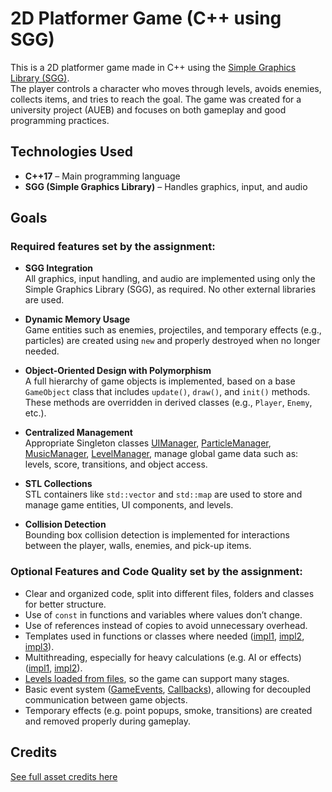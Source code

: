 # 2D Platformer Game (C++ using SGG)
This is a 2D platformer game made in C++ using the [Simple Graphics Library (SGG)](https://github.com/cgaueb/sgg).  
The player controls a character who moves through levels, avoids enemies, collects items, and tries to reach the goal. The game was created for a university project (AUEB) and focuses on both gameplay and good programming practices.


## Technologies Used

- **C++17** – Main programming language
- **SGG (Simple Graphics Library)** – Handles graphics, input, and audio

## Goals
### Required features set by the assignment:

- **SGG Integration**  
  All graphics, input handling, and audio are implemented using only the Simple Graphics Library (SGG), as required. No other external libraries are used.

- **Dynamic Memory Usage**  
  Game entities such as enemies, projectiles, and temporary effects (e.g., particles) are created using `new` and properly destroyed when no longer needed.

- **Object-Oriented Design with Polymorphism**  
  A full hierarchy of game objects is implemented, based on a base `GameObject` class that includes `update()`, `draw()`, and `init()` methods. These methods are overridden in derived classes (e.g., `Player`, `Enemy`, etc.).

- **Centralized Management**  
  Appropriate Singleton classes [UIManager](C_Plus_Plus_Game/UIManager.cpp), [ParticleManager](C_Plus_Plus_Game/ParticleManager.cpp), [MusicManager](C_Plus_Plus_Game/MusicManager.cpp), [LevelManager](C_Plus_Plus_Game/LevelManager.cpp),  manage global game data such as: levels, score, transitions, and object access.

- **STL Collections**  
  STL containers like `std::vector` and `std::map` are used to store and manage game entities, UI components, and levels. 

- **Collision Detection**  
  Bounding box collision detection is implemented for interactions between the player, walls, enemies, and pick-up items.

### Optional Features and Code Quality set by the assignment:

- Clear and organized code, split into different files, folders and classes for better structure.
- Use of `const` in functions and variables where values don’t change.
- Use of references instead of copies to avoid unnecessary overhead.
- Templates used in functions or classes where needed ([impl1](C_Plus_Plus_Game/CstmCallback.h#L10), [impl2](C_Plus_Plus_Game/Manager.h), [impl3](C_Plus_Plus_Game/Entity.h#L10)).
- Multithreading, especially for heavy calculations (e.g. AI or effects) ([impl1](C_Plus_Plus_Game/ParticleManager.cpp#L13), [impl2](C_Plus_Plus_Game/Level.cpp#L64)).
- [Levels loaded from files](C_Plus_Plus_Game/Level.cpp#L70), so the game can support many stages.
- Basic event system ([GameEvents](C_Plus_Plus_Game/GameEvents.h), [Callbacks](C_Plus_Plus_Game/CstmCallback.h)), allowing for decoupled communication between game objects.
- Temporary effects (e.g. point popups, smoke, transitions) are created and removed properly during gameplay.

## Credits

[See full asset credits here](Credits.md)